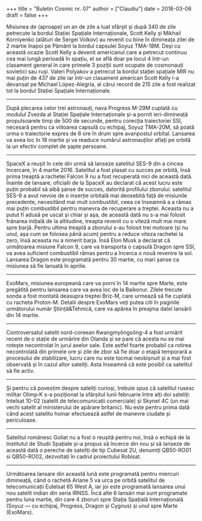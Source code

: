 +++
title = "Buletin Cosmic nr. 07"
author = ["Claudiu"]
date = 2016-03-06
draft = false
+++

Misiunea de (aproape) un an de zile a luat sfârșit și după 340 de zile petrecute la bordul Stației Spațiale Internaționale, Scott Kelly și Mikhail Korniyenko (alături de Sergei Volkov) au revenit cu bine în dimineața zilei de 2 martie înapoi pe Pământ la bordul capsulei Soyuz TMA-18M. Deși cu această ocazie Scott Kelly a devenit americanul care a petrecut continuu cea mai lungă perioadă în spațiu, el se află doar pe locul 4 într-un clasament general în care primele 3 poziții sunt ocupate de cosmonauți sovietici sau ruși. Valeri Polyakov a petrecut la bordul stației spațiale MIR nu mai puțin de 437 de zile iar într-un clasament american Scott Kelly l-a devansat pe Michael López-Alegría, al cărui record de 215 zile a fost realizat tot la bordul Stației Spațiale Internaționale.

---

După plecarea celor trei astronauți, nava Progress M-29M cuplată cu modulul Zvezda al Stației Spațiale Internaționale și-a pornit ieri-dimineață propulsoarele timp de 500 de secunde, pentru corecția traiectoriei SSI, necesară pentru ca viitoarea capsulă cu echipaj, Soyuz TMA-20M, să poată urma o traiectorie expres de 6 ore în drum spre avanpostul orbital. Lansarea va avea loc în 18 martie și va readuce numărul astronauților aflați pe orbită la un efectiv complet de șapte persoane.

---

SpaceX a reușit în cele din urmă să lanseze satelitul SES-9 din a cincea încercare, în 4 martie 2016. Satelitul a fost plasat cu succes pe orbită, însă prima treaptă a rachetei Falcon 9 nu a fost recuperată nici de această dată. Înainte de lansare, oficialii de la SpaceX au declarat că acest lucru este puțin probabil să aibă șanse de succes, datorită profilului zborului: satelitul SES-9 a avut nevoie de o inserție orbitală mai deosebită față de misiunile precedente, necesitând mai mult combustibil, ceea ce înseamnă a a rămas mai puțin combustibil pentru manevra de recuperare a treptei. Aceasta nu a putut fi adusă pe uscat și chiar și așa, de această dată nu s-a mai folosit frânarea inițială de la altitudine, treapta revenit cu o viteză mult mai mare spre barjă. Pentru ultima treaptă a zborului s-au folosit trei motoare (și nu unul, așa cum se folosea până acum) pentru a reduce viteza rachetei la zero, însă aceasta nu a nimerit barja. Însă Elon Musk a declarat că următoarea misiune Falcon 9, care va transporta o capsulă Dragon spre SSI, va avea suficient combustibil rămas pentru a încerca o nouă revenire la sol. Lansarea Dragon este programată pentru 30 martie, cu mari șanse ca misiunea să fie lansată în aprilie.

---

ExoMars, misiunea europeană care va porni în 14 martie spre Marte, este pregătită pentru lansarea care va avea loc de la Baikonur. Zilele trecute sonda a fost montată deasupra treptei Briz-M, care urmează să fie cuplată cu racheta Proton-M. Detalii despre ExoMars veți putea citi în paginile următorului număr Știință&Tehnică, care va apărea în preajma datei lansării din 14 martie.

---

Controversatul satelit nord-coreean Kwangmyŏngsŏng-4 a fost urmărit recent de o stație de urmărire din Olanda și se pare că acesta nu se mai rotește necontrolat în jurul axelor sale. Este astfel foarte probabil ca rotirea necontrolată din primele ore și zile de zbor să fie doar o etapă temporară a procesului de stabilizare, lucru care nu este tocmai neobișnuit și a mai fost observată și în cazul altor sateliți. Asta înseamnă că este posibil ca satelitul să fie activ.

---

Și pentru că povestim despre sateliți curioși, trebuie spus că satelitul rusesc militar Olimp‑K s-a poziționat la sfârșitul lunii februarie între alți doi sateliți: Intelsat 10-02 (satelit de telecomunicații comerciale) și Skynet 4C (un mai vechi satelit al ministerului de apărare britanic). Nu este pentru prima dată când acest satelitu hoinar efectuează astfel de manevre ciudate și periculoase.

---

Satelitul românesc Goliat nu a fost o reușită pentru noi, însă o echipă de la Institutul de Studii Spațiale și-a propus să încerce din nou și să lanseze de această dată o pereche de sateliți de tip Cubesat 2U, denumiți QB50-RO01 si QB50-RO02, dezvoltați în cadrul proiectului Robisat.

---

Următoarea lansare din această lună este programată pentru miercuri dimineață, când o rachetă Ariane 5 va urca pe orbită satelitul de telecomunicații Eutelsat 65 West A, iar joi este programată lansarea unui nou satelit indian din seria IRNSS. Încă alte 6 lansări mai sunt programate pentru luna martie, din care 4 zboruri spre Stația Spațială Internațională (Soyuz — cu echipaj, Progress, Dragon și Cygnus) și unul spre Marte (ExoMars).